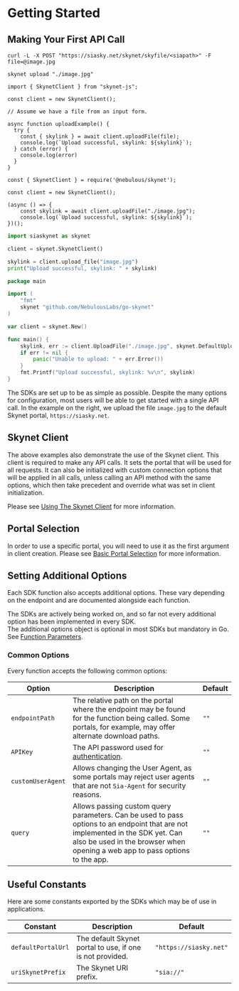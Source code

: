 # Getting Started

## Making Your First API Call

```shell--curl
curl -L -X POST "https://siasky.net/skynet/skyfile/<siapath>" -F file=@image.jpg
```

```shell--cli
skynet upload "./image.jpg"
```

```javascript--browser
import { SkynetClient } from "skynet-js";

const client = new SkynetClient();

// Assume we have a file from an input form.

async function uploadExample() {
  try {
    const { skylink } = await client.uploadFile(file);
    console.log(`Upload successful, skylink: ${skylink}`);
  } catch (error) {
    console.log(error)
  }
}
```

```javascript--node
const { SkynetClient } = require('@nebulous/skynet');

const client = new SkynetClient();

(async () => {
	const skylink = await client.uploadFile("./image.jpg");
	console.log(`Upload successful, skylink: ${skylink}`);
})();
```

```python
import siaskynet as skynet

client = skynet.SkynetClient()

skylink = client.upload_file("image.jpg")
print("Upload successful, skylink: " + skylink)
```

```go
package main

import (
	"fmt"
	skynet "github.com/NebulousLabs/go-skynet"
)

var client = skynet.New()

func main() {
	skylink, err := client.UploadFile("./image.jpg", skynet.DefaultUploadOptions)
	if err != nil {
		panic("Unable to upload: " + err.Error())
	}
	fmt.Printf("Upload successful, skylink: %v\n", skylink)
}
```

The SDKs are set up to be as simple as possible. Despite the many options for
configuration, most users will be able to get started with a single API call. In
the example on the right, we upload the file `image.jpg` to the default Skynet
portal, `https://siasky.net`.

## Skynet Client

The above examples also demonstrate the use of the Skynet client. This client is
required to make any API calls. It sets the portal that will be used for all
requests. It can also be initialized with custom connection options that will
be applied in all calls, unless calling an API method with the same options,
which then take precedent and override what was set in client initialization.

Please see [Using The Skynet Client](#using-the-skynet-client) for more information.

## Portal Selection

In order to use a specific portal, you will need to use it as the first argument
in client creation. Please see [Basic Portal Selection](#basic-portal-selection)
for more information.

## Setting Additional Options

Each SDK function also accepts additional options. These vary depending on the
endpoint and are documented alongside each function.

<aside class="warning">
The SDKs are actively being worked on, and so far not every additional option
has been implemented in every SDK.
</aside>

<aside class="notice">
The additional options object is optional in most SDKs but mandatory in Go. See
<a href="#function-parameters">Function Parameters</a>.
</aside>

### Common Options

Every function accepts the following common options:

Option | Description | Default
------ | ----------- | -------
`endpointPath` | The relative path on the portal where the endpoint may be found for the function being called. Some portals, for example, may offer alternate download paths. | `""`
`APIKey` | The API password used for [authentication](#api-authentication). | `""`
`customUserAgent` | Allows changing the User Agent, as some portals may reject user agents that are not `Sia-Agent` for security reasons. | `""`
`query` | Allows passing custom query parameters. Can be used to pass options to an endpoint that are not implemented in the SDK yet. Can also be used in the browser when opening a web app to pass options to the app. | `""`

## Useful Constants

Here are some constants exported by the SDKs which may be of use in applications.

Constant | Description | Default
-------- | ----------- | -------
`defaultPortalUrl` | The default Skynet portal to use, if one is not provided. | `"https://siasky.net"`
`uriSkynetPrefix` | The Skynet URI prefix. | `"sia://"`
